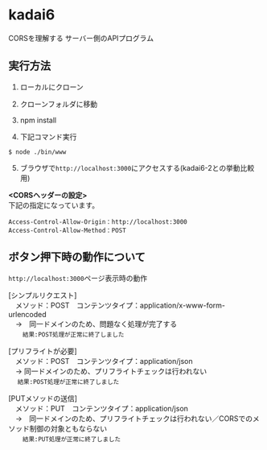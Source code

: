 # kadai6
CORSを理解する
サーバー側のAPIプログラム

## 実行方法
1. ローカルにクローン

2. クローンフォルダに移動

3. npm install

4. 下記コマンド実行
```
$ node ./bin/www
```

5. ブラウザで`http://localhost:3000`にアクセスする(kadai6-2との挙動比較用)  
  
**<CORSヘッダーの設定>**  
下記の指定になっています。
```
Access-Control-Allow-Origin：http://localhost:3000
Access-Control-Allow-Method：POST
```

## ボタン押下時の動作について  
`http://localhost:3000`ページ表示時の動作  

[シンプルリクエスト]   
　メソッド：POST　コンテンツタイプ：application/x-www-form-urlencoded  
　→　同一ドメインのため、問題なく処理が完了する  
 　　`結果:POST処理が正常に終了しました`

[プリフライトが必要]  
　メソッド：POST　コンテンツタイプ：application/json  
　→ 同一ドメインのため、プリフライトチェックは行われない  
 　 `結果:POST処理が正常に終了しました`

[PUTメソッドの送信]  
　メソッド：PUT　コンテンツタイプ：application/json  
　→　同一ドメインのため、プリフライトチェックは行われない／CORSでのメソッド制御の対象ともならない  
 　　`結果:PUT処理が正常に終了しました`
